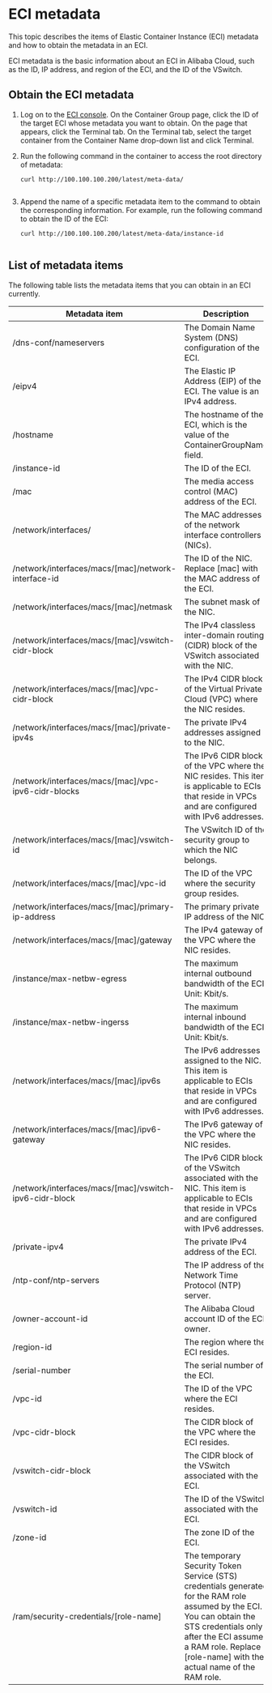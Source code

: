 # ECI metadata

This topic describes the items of Elastic Container Instance \(ECI\) metadata and how to obtain the metadata in an ECI.

ECI metadata is the basic information about an ECI in Alibaba Cloud, such as the ID, IP address, and region of the ECI, and the ID of the VSwitch.

## Obtain the ECI metadata

1.  Log on to the [ECI console](eci.console.aliyun.md). On the Container Group page, click the ID of the target ECI whose metadata you want to obtain. On the page that appears, click the Terminal tab. On the Terminal tab, select the target container from the Container Name drop-down list and click Terminal.
2.  Run the following command in the container to access the root directory of metadata:

    ```
    curl http://100.100.100.200/latest/meta-data/
    					
    ```

3.  Append the name of a specific metadata item to the command to obtain the corresponding information. For example, run the following command to obtain the ID of the ECI:

    ```
    curl http://100.100.100.200/latest/meta-data/instance-id
    					
    ```


## List of metadata items

The following table lists the metadata items that you can obtain in an ECI currently.

|Metadata item|Description|
|-------------|-----------|
|/dns-conf/nameservers|The Domain Name System \(DNS\) configuration of the ECI.|
|/eipv4|The Elastic IP Address \(EIP\) of the ECI. The value is an IPv4 address.|
|/hostname|The hostname of the ECI, which is the value of the ContainerGroupName field.|
|/instance-id|The ID of the ECI.|
|/mac|The media access control \(MAC\) address of the ECI.|
|/network/interfaces/|The MAC addresses of the network interface controllers \(NICs\).|
|/network/interfaces/macs/\[mac\]/network-interface-id|The ID of the NIC. Replace \[mac\] with the MAC address of the ECI.|
|/network/interfaces/macs/\[mac\]/netmask|The subnet mask of the NIC.|
|/network/interfaces/macs/\[mac\]/vswitch-cidr-block|The IPv4 classless inter-domain routing \(CIDR\) block of the VSwitch associated with the NIC.|
|/network/interfaces/macs/\[mac\]/vpc-cidr-block|The IPv4 CIDR block of the Virtual Private Cloud \(VPC\) where the NIC resides.|
|/network/interfaces/macs/\[mac\]/private-ipv4s|The private IPv4 addresses assigned to the NIC.|
|/network/interfaces/macs/\[mac\]/vpc-ipv6-cidr-blocks|The IPv6 CIDR block of the VPC where the NIC resides. This item is applicable to ECIs that reside in VPCs and are configured with IPv6 addresses.|
|/network/interfaces/macs/\[mac\]/vswitch-id|The VSwitch ID of the security group to which the NIC belongs.|
|/network/interfaces/macs/\[mac\]/vpc-id|The ID of the VPC where the security group resides.|
|/network/interfaces/macs/\[mac\]/primary-ip-address|The primary private IP address of the NIC.|
|/network/interfaces/macs/\[mac\]/gateway|The IPv4 gateway of the VPC where the NIC resides.|
|/instance/max-netbw-egress|The maximum internal outbound bandwidth of the ECI. Unit: Kbit/s.|
|/instance/max-netbw-ingerss|The maximum internal inbound bandwidth of the ECI. Unit: Kbit/s.|
|/network/interfaces/macs/\[mac\]/ipv6s|The IPv6 addresses assigned to the NIC. This item is applicable to ECIs that reside in VPCs and are configured with IPv6 addresses.|
|/network/interfaces/macs/\[mac\]/ipv6-gateway|The IPv6 gateway of the VPC where the NIC resides.|
|/network/interfaces/macs/\[mac\]/vswitch-ipv6-cidr-block|The IPv6 CIDR block of the VSwitch associated with the NIC. This item is applicable to ECIs that reside in VPCs and are configured with IPv6 addresses.|
|/private-ipv4|The private IPv4 address of the ECI.|
|/ntp-conf/ntp-servers|The IP address of the Network Time Protocol \(NTP\) server.|
|/owner-account-id|The Alibaba Cloud account ID of the ECI owner.|
|/region-id|The region where the ECI resides.|
|/serial-number|The serial number of the ECI.|
|/vpc-id|The ID of the VPC where the ECI resides.|
|/vpc-cidr-block|The CIDR block of the VPC where the ECI resides.|
|/vswitch-cidr-block|The CIDR block of the VSwitch associated with the ECI.|
|/vswitch-id|The ID of the VSwitch associated with the ECI.|
|/zone-id|The zone ID of the ECI.|
|/ram/security-credentials/\[role-name\]|The temporary Security Token Service \(STS\) credentials generated for the RAM role assumed by the ECI. You can obtain the STS credentials only after the ECI assumes a RAM role. Replace \[role-name\] with the actual name of the RAM role.|

